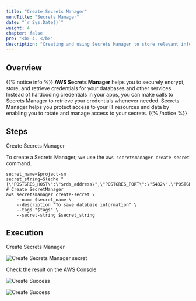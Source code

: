 ```yaml
---
title: "Create Secrets Manager"
menuTitle: "Secrets Manager"
date: "`r Sys.Date()`"
weight: 4
chapter: false
pre: "<b> 4. </b>"
description: "Creating and using Secrets Manager to store relevant information for DB Instance used in application"
---
```


## Overview

{{% notice info %}}
**AWS Secrets Manager** helps you to securely encrypt, store, and retrieve credentials for your databases and other services. Instead of hardcoding credentials in your apps, you can make calls to Secrets Manager to retrieve your credentials whenever needed. Secrets Manager helps you protect access to your IT resources and data by enabling you to rotate and manage access to your secrets.
{{% /notice %}}

## Steps

Create Secrets Manager

To create a Secrets Manager, we use the `aws secretsmanager create-secret` command.

```shell
secret_name=$project-sm
secret_string=$(echo "{\"POSTGRES_HOST\":\"$rds_address\",\"POSTGRES_PORT\":\"5432\",\"POSTGRES_DB\":\"$rds_db_name\",\"POSTGRES_USERNAME\":\"$rds_db_username\",\"POSTGRES_PASSWORD\":\"$rds_db_password\"}")
# Create SecretManager
aws secretsmanager create-secret \
    --name $secret_name \
    --description "To save database information" \
    --tags "$tags" \
    --secret-string $secret_string
```

## Execution

Create Secrets Manager

![Create Secrets Manager secret](/fcj-workshop2/images/4-secretsmanager/4.1.png)

Check the result on the AWS Console

![Create Success](/fcj-workshop2/images/4-secretsmanager/4.2.png)

![Create Success](/fcj-workshop2/images/4-secretsmanager/4.3.png)